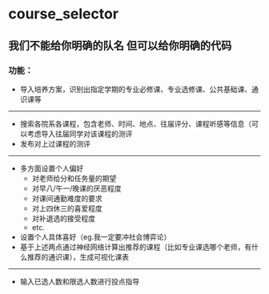 # course_selector
我们不能给你明确的队名 但可以给你明确的代码
---------------------------------
### **功能：**
* 导入培养方案，识别出指定学期的专业必修课、专业选修课、公共基础课、通识课等

--------------------------

* 搜索各院系各课程，包含老师、时间、地点、往届评分、课程听感等信息（可以考虑导入往届同学对该课程的测评
* 发布对上过课程的测评

---------------------------

* 多方面设置个人偏好
    * 对老师给分和任务量的期望
    * 对早八/午一/晚课的厌恶程度
    * 对课间通勤难度的要求
    * 对上四休三的喜爱程度
    * 对补退选的接受程度
    * etc.
* 设置个人具体喜好（eg.我一定要冲社会博弈论）
* 基于上述两点通过神经网络计算出推荐的课程（比如专业课选哪个老师，有什么推荐的通识课），生成可视化课表

-----------------------------

* 输入已选人数和限选人数进行投点指导
